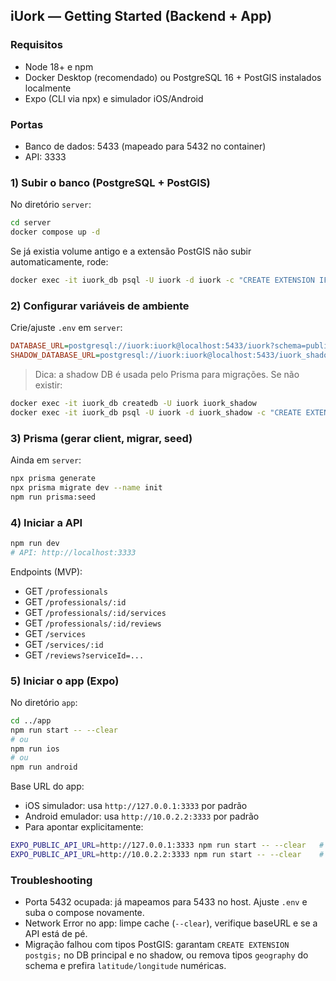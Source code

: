 ## iUork — Getting Started (Backend + App)

### Requisitos
- Node 18+ e npm
- Docker Desktop (recomendado) ou PostgreSQL 16 + PostGIS instalados localmente
- Expo (CLI via npx) e simulador iOS/Android

### Portas
- Banco de dados: 5433 (mapeado para 5432 no container)
- API: 3333

### 1) Subir o banco (PostgreSQL + PostGIS)
No diretório `server`:

```bash
cd server
docker compose up -d
```

Se já existia volume antigo e a extensão PostGIS não subir automaticamente, rode:
```bash
docker exec -it iuork_db psql -U iuork -d iuork -c "CREATE EXTENSION IF NOT EXISTS postgis;"
```

### 2) Configurar variáveis de ambiente
Crie/ajuste `.env` em `server`:
```ini
DATABASE_URL=postgresql://iuork:iuork@localhost:5433/iuork?schema=public
SHADOW_DATABASE_URL=postgresql://iuork:iuork@localhost:5433/iuork_shadow?schema=public
```

> Dica: a shadow DB é usada pelo Prisma para migrações. Se não existir:
```bash
docker exec -it iuork_db createdb -U iuork iuork_shadow
docker exec -it iuork_db psql -U iuork -d iuork_shadow -c "CREATE EXTENSION IF NOT EXISTS postgis;"
```

### 3) Prisma (gerar client, migrar, seed)
Ainda em `server`:
```bash
npx prisma generate
npx prisma migrate dev --name init
npm run prisma:seed
```

### 4) Iniciar a API
```bash
npm run dev
# API: http://localhost:3333
```

Endpoints (MVP):
- GET `/professionals`
- GET `/professionals/:id`
- GET `/professionals/:id/services`
- GET `/professionals/:id/reviews`
- GET `/services`
- GET `/services/:id`
- GET `/reviews?serviceId=...`

### 5) Iniciar o app (Expo)
No diretório `app`:
```bash
cd ../app
npm run start -- --clear
# ou
npm run ios
# ou
npm run android
```

Base URL do app:
- iOS simulador: usa `http://127.0.0.1:3333` por padrão
- Android emulador: usa `http://10.0.2.2:3333` por padrão
- Para apontar explicitamente:
```bash
EXPO_PUBLIC_API_URL=http://127.0.0.1:3333 npm run start -- --clear   # iOS
EXPO_PUBLIC_API_URL=http://10.0.2.2:3333 npm run start -- --clear    # Android
```

### Troubleshooting
- Porta 5432 ocupada: já mapeamos para 5433 no host. Ajuste `.env` e suba o compose novamente.
- Network Error no app: limpe cache (`--clear`), verifique baseURL e se a API está de pé.
- Migração falhou com tipos PostGIS: garantam `CREATE EXTENSION postgis;` no DB principal e no shadow, ou remova tipos `geography` do schema e prefira `latitude/longitude` numéricas.


